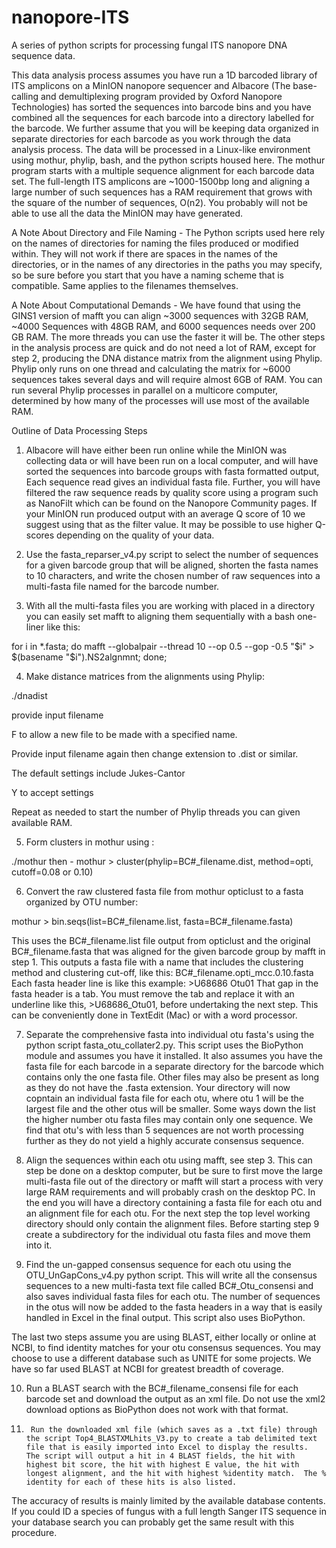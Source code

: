 # nanopore-ITS
A series of python scripts for processing fungal ITS nanopore DNA sequence data.


This data analysis process assumes you have run a 1D barcoded library of ITS amplicons on a MinION nanopore sequencer and Albacore (The base-calling and demultiplexing program provided by Oxford Nanopore Technologies) has sorted the sequences into barcode bins and you have combined all the sequences for each barcode into a directory labelled for the barcode.  We further assume that you will be keeping data organized in separate directories for each barcode as you work through the data analysis process. The data will be processed in a Linux-like environment using mothur, phylip, bash, and the python scripts housed here.  The mothur program starts with a multiple sequence alignment for each barcode data set.  The full-length ITS amplicons are ~1000-1500bp long and aligning a large number of such sequences has a RAM requirement that grows with the square of the number of sequences, O(n2).  You probably will not be able to use all the data the MinION may have generated.  

A Note About Directory and File Naming - The Python scripts used here rely on the names of directories for naming the files produced or modified within.  They will not work if there are spaces in the names of the directories, or in the names of any directories in the paths you may specify, so be sure before you start that you have a naming scheme that is compatible.  Same applies to the filenames themselves.

A Note About Computational Demands - We have found that using the GINS1 version of mafft you can align ~3000 sequences with 32GB RAM, ~4000 Sequences with 48GB RAM, and 6000 sequences needs over 200 GB RAM.  The more threads you can use the faster it will be.  The other steps in the analysis process are quick and do not need a lot of RAM, except for step 2, producing the DNA distance matrix from the alignment using Phylip.  Phylip only runs on one thread and calculating the matrix for ~6000 sequences takes several days and will require almost 6GB of RAM.  You can run several Phylip processes in parallel on a multicore computer, determined by how many of the processes will use most of the available RAM.

Outline of Data Processing Steps

1.	Albacore will have either been run online while the MinION was collecting data or will have been run on a local computer, and will have sorted the sequences into barcode groups with fasta formatted output,  Each sequence read gives an individual fasta file.  Further, you will have filtered the raw sequence reads by quality score using a program such as NanoFilt which can be found on the Nanopore Community pages.  If your MinION run produced output with an average Q score of 10 we suggest using that as the filter value.  It may be possible to use higher Q-scores depending on the quality of your data.  

2.	Use the fasta_reparser_v4.py script to select the number of sequences for a given barcode group that will be aligned, shorten the fasta names to 10 characters, and write the chosen number of raw sequences into a multi-fasta file named for the barcode number.

3.	With all the multi-fasta files you are working with placed in a directory you can easily set mafft to aligning them sequentially with a bash one-liner like this:

for i in *.fasta; 
do mafft --globalpair --thread 10 --op 0.5 --gop -0.5 "$i" >  $(basename "$i").NS2algnmnt; done;

4.	Make distance matrices from the alignments using Phylip:

./dnadist

provide input filename

F to allow a new file to be made with a specified name.

Provide input filename again then change extension to .dist or similar.

The default settings include Jukes-Cantor

Y to accept settings

Repeat as needed to start the number of Phylip threads you can given available RAM.

5.	Form clusters in mothur using :

./mothur  then -
mothur > cluster(phylip=BC#_filename.dist, method=opti, cutoff=0.08 or 0.10)

6.	Convert the raw clustered fasta file from mothur opticlust to a fasta organized by OTU number:

mothur > bin.seqs(list=BC#_filename.list, fasta=BC#_filename.fasta)

This uses the BC#_filename.list file output from opticlust and the original BC#_filename.fasta that was aligned for the given barcode group by mafft in step 1.  This outputs a fasta file with a name that includes the clustering method and clustering cut-off, like this:
BC#_filename.opti_mcc.0.10.fasta
Each fasta header line is like this example:  >U68686	Otu01
That gap in the fasta header is a tab.
You must remove the tab and replace it with an underline like this, >U68686_Otu01, before undertaking the next step.  This can be conveniently done in TextEdit (Mac) or with a word processor.

7.	Separate the comprehensive fasta into individual otu fasta's using the python script fasta_otu_collater2.py.  This script uses the BioPython module and assumes you have it installed.  It also assumes you have the fasta file for each barcode in a separate directory for the barcode which contains only the one fasta file.  Other files may also be present as long as they do not have the .fasta extension.
Your directory will now copntain an individual fasta file for each otu, where otu 1 will be the largest file and the other otus will be smaller.  Some ways down the list the higher number otu fasta files may contain only one sequence.  We find that otu's with less than 5 sequences are not worth processing further as they do not yield a highly accurate consensus sequence.

8.	Align the sequences within each otu using mafft, see step 3.  This can step be done on a desktop computer, but be sure to first move the large multi-fasta file out of the directory or mafft will start a process with very large RAM requirements and will probably crash on the desktop PC.  In the end you will have a directory containing a fasta file for each otu and an alignment file for each otu.
For the next step the top level working directory should only contain the alignment files.  Before starting step 9 create a subdirectory for the individual otu fasta files and move them into it.

9.	Find the un-gapped consensus sequence for each otu using the OTU_UnGapCons_v4.py python script.  This will write all the consensus sequences to a new multi-fasta text file called BC#_Otu_consensi and also saves individual fasta files for each otu.  The number of sequences in the otus will now be added to the fasta headers in a way that is easily handled in Excel in the final output.
This script also uses BioPython.


The last two steps assume you are using BLAST, either locally or online at NCBI, to find identity matches for your otu consensus sequences.  You may choose to use a different database such as UNITE for some projects.  We have so far used BLAST at NCBI for greatest breadth of coverage.

10.    Run  a BLAST search with the BC#_filename_consensi file for each barcode set and download the output as an xml file.  Do not use the xml2 download options as BioPython does not work with that format.

11.  	 Run the downloaded xml file (which saves as a .txt file) through the script Top4_BLASTXMLhits_V3.py to create a tab delimited text file that is easily imported into Excel to display the results.  The script will output a hit in 4 BLAST fields, the hit with highest bit score, the hit with highest E value, the hit with longest alignment, and the hit with highest %identity match.  The % identity for each of these hits is also listed.
The accuracy of results is mainly limited by the available database contents.  If you could ID a species of fungus with a full length Sanger ITS sequence in your database search you can probably get the same result with this procedure.
